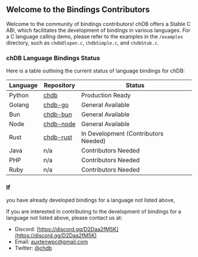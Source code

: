 ## Welcome to the Bindings Contributors

Welcome to the community of bindings contributors! chDB offers a Stable C ABI, which facilitates the development of bindings in various languages. For a C language calling demo, please refer to the examples in the `/examples` directory, such as `chdbDlopen.c`, `chdbSimple.c`, and `chdbStub.c`.

### chDB Language Bindings Status

Here is a table outlining the current status of language bindings for chDB:

| Language | Repository | Status |
| --- | --- | --- |
| Python | [chdb](https://github.com/chdb-io/chdb) | Production Ready |
| Golang | [chdb-go](https://github.com/chdb-io/chdb-go) | General Available |
| Bun | [chdb-bun](https://github.com/chdb-io/chdb-bun) | General Available |
| Node | [chdb-node](https://github.com/chdb-io/chdb-node) | General Available |
| Rust | [chdb-rust](https://github.com/chdb-io/chdb-rust) | In Development (Contributors Needed) |
| Java | n/a | Contributors Needed |
| PHP | n/a | Contributors Needed |
| Ruby | n/a | Contributors Needed |

### If 
you have already developed bindings for a language not listed above, 

If you are interested in contributing to the development of bindings for a language not listed above, please contact us at:

- Discord: [https://discord.gg/D2Daa2fM5K](https://discord.gg/D2Daa2fM5K)
- Email: auxtenwpc@gmail.com
- Twitter: [@chdb](https://twitter.com/chdb_io)
